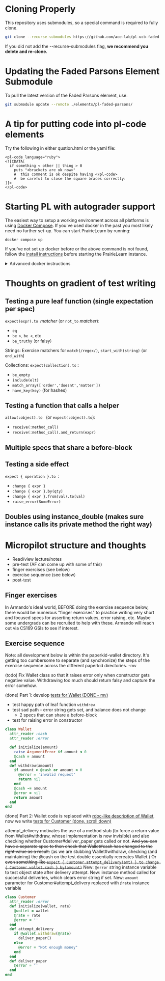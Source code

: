 # Cloning Properly

This repository uses submodules, so a special command is required to fully clone.
``` sh
git clone --recurse-submodules https://github.com/ace-lab/pl-ucb-faded-parsons-research.git
```

If you did not add the --recurse-submodules flag, **we recommend you delete and re-clone.**

# Updating the Faded Parsons Element Submodule

To pull the latest version of the Faded Parsons element, use:
``` sh
git submodule update --remote ./elements/pl-faded-parsons/
```

# A tip for putting code into pl-code elements

Try the following in either qustion.html or the yaml file:

```
<pl-code language="ruby">
<![CDATA[
  if something < other || thing > 0
    puts "<brackets are ok now>"
    #  this comment is ok despite having </pl-code>
    #  be careful to close the square braces correctly:
]]>
</pl-code>
```



# Starting PL with autograder support

The easiest way to setup a working environment across all platforms is using [Docker Compose](https://docs.docker.com/compose/). If you've used docker in the past you most likely need no further set-up. You can start PrairieLearn by running:
```
docker compose up
```

If you've not set up docker before or the above command is not found, follow the [install instructions](https://docs.docker.com/compose/install/) before starting the PrairieLearn instance.

<details>
<summary>Advanced docker instructions</summary>
<p>
<p>
It's highly recommended to use Docker Compose to start PrairieLearn as it works on Windows(powershell, wsl & git-bash), MacOS and Linux.
If you prefer to not use Docker Compose, you can use these platform specific docker instructions. You'll still need to have [Docker](https://docs.docker.com/get-docker/) installed.


### For MacOS and Linux:


```
docker run -it --rm \
    -p 3000:3000 \
    -v "/tmp/directory/for/autograder/jobqueue":"/jobs" \
    -e HOST_JOBS_DIR="/tmp/directory/for/autograder/jobqueue" \
    -v `pwd`:/course \
    -v /var/run/docker.sock:/var/run/docker.sock \
    prairielearn/prairielearn:latest
```


### For Windows in a WSL2 Enviornment:

```
docker run -it --rm \
    -p 3000:3000 \
    -v "/tmp/directory/for/autograder/jobqueue":"/jobs" \
    -e HOST_JOBS_DIR="/tmp/directory/for/autograder/jobqueue" \
    -v `pwd`:/course \
    -v /var/run/docker.sock:/var/run/docker.sock \
    --add-host=host.docker.internal:172.17.0.1 \
    prairielearn/prairielearn:latest
```


Note: This only works in a WSL2 environment, as docker in powershell has it's quirks. You can find more information about it in the 	[PrairieLearn docs](https://prairielearn.readthedocs.io/en/latest/externalGrading/#windows-errors-and-quirks).
</details>


# Thoughts on gradient of test writing

## Testing a pure leaf function (single expectation per spec)

`expect(expr).to `_matcher_  (or `not_to` _matcher_):
* `eq`
* `be >`, `be <`, etc
* `be_truthy` (or falsy)

Strings: Exercise matchers for `match(/regex/)`, `start_with(string)` (or
`end_with`)

Collections: `expect(collection).to` :
*  `be_empty`
* `include(elt)`
* `match_array(['order','doesnt','matter'])`
* `have_key(key)` (for hashes)

## Testing a function that calls a helper

`allow(:object).to ` (or `expect(:object).to`):
* `receive(:method_call)`
* `receive(:method_call).and_return(expr)`

## Multiple specs that share a before-block

## Testing a side effect

`expect { operation }.to `:
* `change { expr }`
* `change { expr }.by(qty)`
* `change { expr }.from(val).to(val)`
* `raise_error(SomeError)`

## Doubles using instance_double (makes sure instance calls its private method the right way)


# Micropilot structure and thoughts

- Read/view lecture/notes
- pre-test (AF can come up with some of this)
- finger exercises (see below)
- exercise sequence (see below)
- post-test

## Finger exercises

In Armando's ideal world, BEFORE doing the exercise sequence below,
there would be numerous "finger exercises" to practice writing very
short and focused specs for asserting return values, error raising,
etc.  Maybe some undergrads can be recruited to help with these.
Armando will reach out via CS169 GSIs to see if interest.

## Exercise sequence

Note: all development below is within the paperkid-wallet directory. It's getting too cumbersome to separate (and synchronize) the steps of the exercise sequence across the different paperkid directories. -mv

(todo) Fix Wallet class so that it raises error only when constructor gets
negative value. Withdrawing too much should return falsy and capture the error somehow.

(done) Part 1:  develop [tests for Wallet (DONE - mv)](https://github.com/ace-lab/pl-ucb-rspec-fpp-research/blob/main/questions/pl-faded-parsons-examples/paperkid/paperkid-wallet/app/spec/funcs_spec.rb)

- test happy path of leaf function `withdraw`
- test sad path - error string gets set, and balance does not change
   - 2 specs that can share a before-block
- test for raising error in constructor


```ruby
class Wallet
  attr_reader :cash
  attr_reader :error

  def initialize(amount)
    raise ArgumentError if amount < 0
    @cash = amount
  end
  def withdraw(amount)
    if amount > @cash or amount < 0
      @error = 'invalid request'
      return nil
    end
    @cash -= amount
    @error = nil
    return amount
  end
end
```

(done) Part 2: Wallet code is replaced with [rdoc-like description of Wallet](https://github.com/ace-lab/pl-ucb-rspec-fpp-research/blob/main/questions/pl-faded-parsons-examples/paperkid/paperkid-wallet/app/funcs.rb),
now we write [tests for Customer (done, scroll down)](https://github.com/ace-lab/pl-ucb-rspec-fpp-research/blob/main/questions/pl-faded-parsons-examples/paperkid/paperkid-wallet/app/spec/funcs_spec.rb)


attempt_delivery motivates the use of a method stub (to force a return value from
Wallet#withdraw, whose implementation is now invisible) and also checking whether
Customer#deliver_paper gets called or not.  ~~And you can have a separate spec to then
check that Wallet#cash has changed to the right value as a result.~~ (as we are stubbing
Wallet#withdraw, checking (and maintaining) the @cash on the test double essentially recreates Wallet.)
~~Or even something like
`expect { Customer.attempt_delivery(amt) }.to change { Customer.wallet.cash }.by(amount)`~~
New: `@error` string instance variable to test object state after delivery attempt.
New: instance method called for successful deliveries, which clears error string if set.
New: `amount` parameter for Customer#attempt_delivery replaced with `@rate` instance variable

```ruby
class Customer
  attr_reader :error
  def initialize(wallet, rate)
    @wallet = wallet
    @rate = rate
    @error = ''
  end
  def attempt_delivery
    if @wallet.withdraw(@rate)
      deliver_paper()
    else
      @error = "Not enough money"
    end
  end
  def deliver_paper
    @error = ''
  end
end
```
